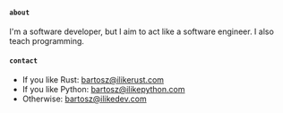 #### `about`
I'm a software developer, but I aim to act like a software engineer.
I also teach programming.

#### `contact`
- If you like Rust: [bartosz@ilikerust.com](mailto://bartosz@ilikerust.com)
- If you like Python: [bartosz@ilikepython.com](mailto://bartosz@ilikepython.com)
- Otherwise: [bartosz@ilikedev.com](mailto://bartosz@ilikeprogramming.com)
